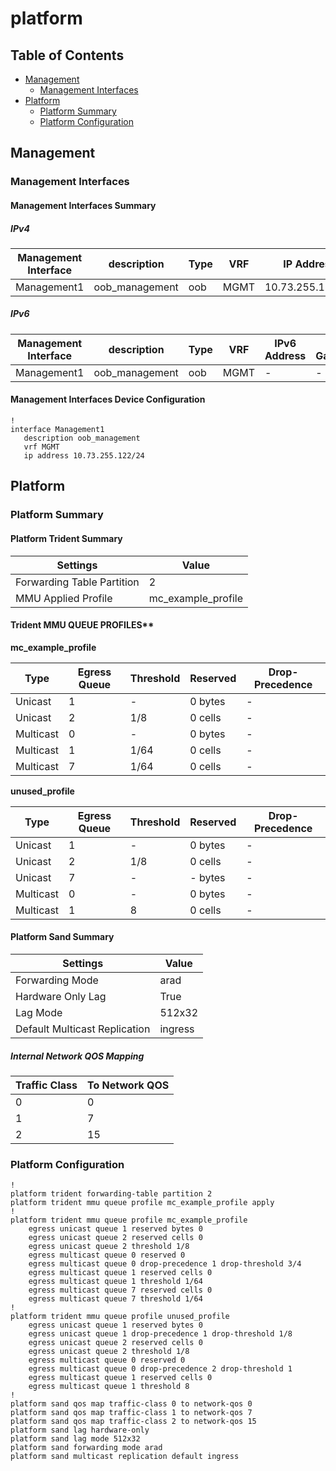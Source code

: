 # platform

## Table of Contents

- [Management](#management)
  - [Management Interfaces](#management-interfaces)
- [Platform](#platform)
  - [Platform Summary](#platform-summary)
  - [Platform Configuration](#platform-configuration)

## Management

### Management Interfaces

#### Management Interfaces Summary

##### IPv4

| Management Interface | description | Type | VRF | IP Address | Gateway |
| -------------------- | ----------- | ---- | --- | ---------- | ------- |
| Management1 | oob_management | oob | MGMT | 10.73.255.122/24 | 10.73.255.2 |

##### IPv6

| Management Interface | description | Type | VRF | IPv6 Address | IPv6 Gateway |
| -------------------- | ----------- | ---- | --- | ------------ | ------------ |
| Management1 | oob_management | oob | MGMT | - | - |

#### Management Interfaces Device Configuration

```eos
!
interface Management1
   description oob_management
   vrf MGMT
   ip address 10.73.255.122/24
```

## Platform

### Platform Summary

#### Platform Trident Summary

| Settings | Value |
| -------- | ----- |
| Forwarding Table Partition | 2 |
| MMU Applied Profile | mc_example_profile |

#### Trident MMU QUEUE PROFILES**

**mc_example_profile**

| Type | Egress Queue | Threshold | Reserved | Drop-Precedence |
| ---- | ------------ | --------- | -------- | --------------- |
| Unicast | 1 | - | 0 bytes | - |
| Unicast | 2 | 1/8 | 0 cells | - |
| Multicast | 0 | - | 0 bytes | - |
| Multicast | 1 | 1/64 | 0 cells | - |
| Multicast | 7 | 1/64 | 0 cells | - |

**unused_profile**

| Type | Egress Queue | Threshold | Reserved | Drop-Precedence |
| ---- | ------------ | --------- | -------- | --------------- |
| Unicast | 1 | - | 0 bytes | - |
| Unicast | 2 | 1/8 | 0 cells | - |
| Unicast | 7 | - | - bytes | - |
| Multicast | 0 | - | 0 bytes | - |
| Multicast | 1 | 8 | 0 cells | - |

#### Platform Sand Summary

| Settings | Value |
| -------- | ----- |
| Forwarding Mode | arad |
| Hardware Only Lag | True |
| Lag Mode | 512x32 |
| Default Multicast Replication | ingress |

##### Internal Network QOS Mapping

| Traffic Class | To Network QOS |
| ------------- | -------------- |
| 0 | 0 |
| 1 | 7 |
| 2 | 15 |

### Platform Configuration

```eos
!
platform trident forwarding-table partition 2
platform trident mmu queue profile mc_example_profile apply
!
platform trident mmu queue profile mc_example_profile
    egress unicast queue 1 reserved bytes 0
    egress unicast queue 2 reserved cells 0
    egress unicast queue 2 threshold 1/8
    egress multicast queue 0 reserved 0
    egress multicast queue 0 drop-precedence 1 drop-threshold 3/4
    egress multicast queue 1 reserved cells 0
    egress multicast queue 1 threshold 1/64
    egress multicast queue 7 reserved cells 0
    egress multicast queue 7 threshold 1/64
!
platform trident mmu queue profile unused_profile
    egress unicast queue 1 reserved bytes 0
    egress unicast queue 1 drop-precedence 1 drop-threshold 1/8
    egress unicast queue 2 reserved cells 0
    egress unicast queue 2 threshold 1/8
    egress multicast queue 0 reserved 0
    egress multicast queue 0 drop-precedence 2 drop-threshold 1
    egress multicast queue 1 reserved cells 0
    egress multicast queue 1 threshold 8
!
platform sand qos map traffic-class 0 to network-qos 0
platform sand qos map traffic-class 1 to network-qos 7
platform sand qos map traffic-class 2 to network-qos 15
platform sand lag hardware-only
platform sand lag mode 512x32
platform sand forwarding mode arad
platform sand multicast replication default ingress
```
